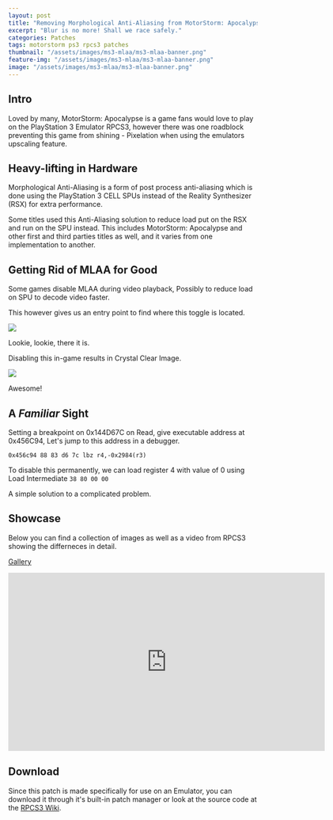 ```yaml
---
layout: post
title: "Removing Morphological Anti-Aliasing from MotorStorm: Apocalypse"
excerpt: "Blur is no more! Shall we race safely."
categories: Patches
tags: motorstorm ps3 rpcs3 patches
thumbnail: "/assets/images/ms3-mlaa/ms3-mlaa-banner.png"
feature-img: "/assets/images/ms3-mlaa/ms3-mlaa-banner.png"
image: "/assets/images/ms3-mlaa/ms3-mlaa-banner.png"
---
```


## Intro

Loved by many, MotorStorm: Apocalypse is a game fans would love to play on the PlayStation 3 Emulator RPCS3, however there was one roadblock preventing this game from shining - Pixelation when using the emulators upscaling feature.

## Heavy-lifting in Hardware

Morphological Anti-Aliasing is a form of post process anti-aliasing which is done using the PlayStation 3 CELL SPUs instead of the Reality Synthesizer (RSX) for extra performance.

Some titles used this Anti-Aliasing solution to reduce load put on the RSX and run on the SPU instead. This includes MotorStorm: Apocalypse and other first and third parties titles as well, and it varies from one implementation to another.

## Getting Rid of MLAA for Good

Some games disable MLAA during video playback, Possibly to reduce load on SPU to decode video faster.

This however gives us an entry point to find where this toggle is located.

![](\assets\images\ms3-mlaa\ms3-ce-display.png)

Lookie, lookie, there it is.

Disabling this in-game results in Crystal Clear Image.

![](\assets\images\ms3-mlaa\ms3-1440ir-no-mlaa.png)

Awesome!

## A *Familiar* Sight

Setting a breakpoint on 0x144D67C on Read, give executable address at 0x456C94, Let's jump to this address in a debugger.

`0x456c94 88 83 d6 7c lbz r4,-0x2984(r3)`

To disable this permanently, we can load register 4 with value of 0 using Load Intermediate `38 80 00 00`

A simple solution to a complicated problem.

## Showcase

Below you can find a collection of images as well as a video from RPCS3 showing the differneces in detail.

[Gallery](https://photos.app.goo.gl/hM9tATanhy2gzn2W8)

<iframe width="640" height="360" src="https://www.youtube.com/embed/p_gvO2jBWwI?start=140" frameborder="0" allow="accelerometer; autoplay; clipboard-write; encrypted-media; gyroscope; picture-in-picture" allowfullscreen></iframe>

## Download

Since this patch is made specifically for use on an Emulator, you can download it through it's built-in patch manager or look at the source code at the [RPCS3 Wiki](https://wiki.rpcs3.net/index.php?title=MotorStorm:_Apocalypse#Patches).
